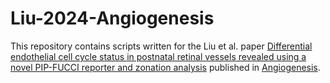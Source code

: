 # Liu-2024-Angiogenesis
This repository contains scripts written for the Liu et al. paper [Differential endothelial cell cycle status in postnatal retinal vessels revealed using a novel PIP-FUCCI reporter and zonation analysis](https://link.springer.com/article/10.1007/s10456-024-09920-0) published in [Angiogenesis](https://link.springer.com/journal/10456).
